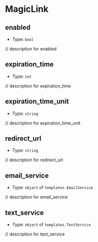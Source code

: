 
MagicLink
=========



enabled
-------

- Type: `bool` 

// description for enabled



expiration_time
---------------

- Type: `int` 

// description for expiration_time



expiration_time_unit
--------------------

- Type: `string` 

// description for expiration_time_unit



redirect_url
------------

- Type: `string` 

// description for redirect_url



email_service
-------------

- Type: `object` of `templates.EmailService` 

// description for email_service



text_service
------------

- Type: `object` of `templates.TextService` 

// description for text_service
